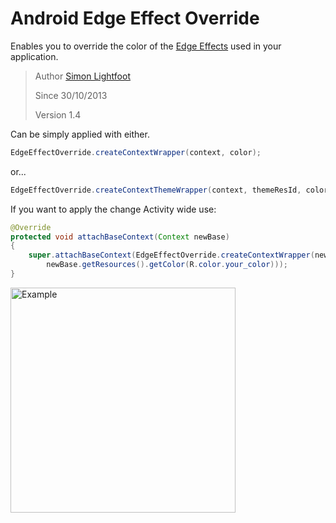 Android Edge Effect Override
============================

Enables you to override the color of the [Edge Effects](https://github.com/android/platform_frameworks_base/blob/master/core/java/android/widget/EdgeEffect.java) used in your application.

> Author  [Simon Lightfoot](mailto:simon@demondevelopers.com)
>
> Since   30/10/2013
>
> Version 1.4


Can be simply applied with either.
```java
EdgeEffectOverride.createContextWrapper(context, color);
```
or...
```java
EdgeEffectOverride.createContextThemeWrapper(context, themeResId, color);
```

If you want to apply the change Activity wide use:
```java
@Override
protected void attachBaseContext(Context newBase)
{
    super.attachBaseContext(EdgeEffectOverride.createContextWrapper(newBase,
        newBase.getResources().getColor(R.color.your_color)));
}
```

<img src="https://raw.github.com/slightfoot/android-edge-effect-override/master/Example.png" alt="Example" width="360" />
